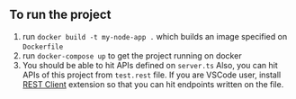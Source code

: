 ## To run the project
1. run `docker build -t my-node-app .` which builds an image specified on `Dockerfile`
2. run `docker-compose up` to get the project running on docker 
3. You should be able to hit APIs defined on `server.ts`
Also, you can hit APIs of this project from `test.rest` file. If you are VSCode user, install [REST Client](https://marketplace.visualstudio.com/items?itemName=humao.rest-client) extension so that you can hit endpoints written on the file.
